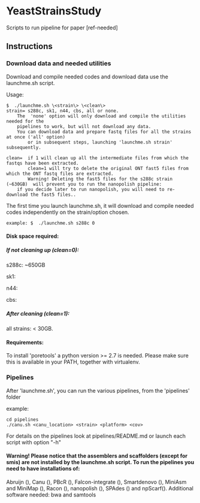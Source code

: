 # YeastStrainsStudy
Scripts to run pipeline for paper [ref-needed]

## Instructions #####


### Download data and needed utilities #####
Download and compile needed codes and download data use the launchme.sh script.

Usage:

	$  ./launchme.sh \<strain\> \<clean\> 
	strain= s288c, sk1, n44, cbs, all or none. 
		The  'none' option will only download and compile the utilities needed for the 
		pipelines to work, but will not download any data. 
		You can download data and prepare fastq files for all the strains at once ('all' option) 
	    	or in subsequent steps, launching 'launchme.sh strain'  subsequently. 

	clean=  if 1 will clean up all the intermediate files from which the fastqs have been extracted.
	       	clean=1 will try to delete the original ONT fast5 files from which the ONT fastq files are extracted.
	       	Warning! Deleting the fast5 files for the s288c strain (~630GB)  will prevent you to run the nanopolish pipeline:
		if you decide later to run nanopolish, you will need to re-download the fast5 files..

The first time you launch launchme.sh, it will download and compile needed codes independently 
on the strain/option chosen.

	example: $  ./launchme.sh s288c 0

#### Disk space required:

##### If not cleaning up (clean=0):
	
s288c:  ~650GB 

sk1:

n44:

cbs:

##### After cleaning (clean=1): 

all strains:  < 30GB.

#### Requirements:
To install 'poretools' a python version >= 2.7 is needed. Please 
make sure this is available in your PATH, together with virtualenv.



### Pipelines
After 'launchme.sh', you can run the  various pipelines, from the 'pipelines' folder

example:	

	cd pipelines	
	./canu.sh <canu_location> <strain> <platform> <cov>

For details on the pipelines look at pipelines/README.md or launch each script with option "-h"

#### Warning! Please notice that the assemblers and scaffolders (except for smis) are not installed by the launchme.sh script. To run the pipelines you need to have installations of:
Abruijn (), Canu (), PBcR (), Falcon-integrate (), Smartdenovo (), MiniAsm and MiniMap (), Racon (), nanopolish (),
SPAdes () and  npScarf().
Additional software needed: bwa and samtools

